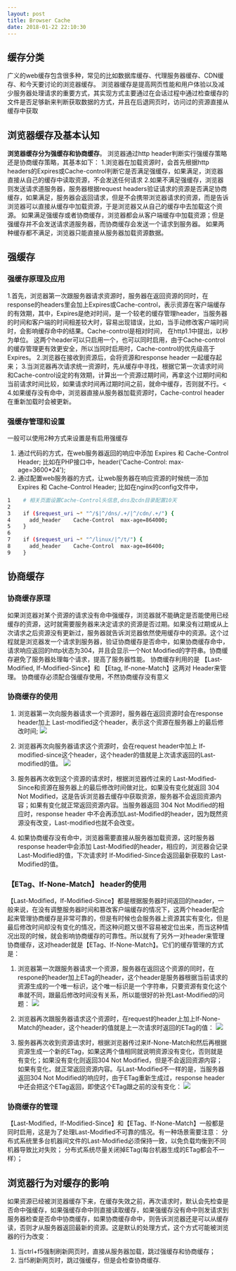 ```yaml
---
layout: post
title: Browser Cache
date: 2018-01-22 22:10:30
---
```

## 缓存分类
广义的web缓存包含很多种，常见的比如数据库缓存、代理服务器缓存、CDN缓存、和今天要讨论的浏览器缓存。
浏览器缓存是提高网页性能和用户体验以及减少服务器处理请求的重要方式，其实现方式主要通过在会话过程中通过检查缓存的文件是否足够新来判断获取数据的方式，并且在后退网页时，访问过的资源直接从缓存中获取



## 浏览器缓存及基本认知
**浏览器缓存分为强缓存和协商缓存**。
浏览器通过http header判断实行强缓存策略还是协商缓存策略，其基本如下：
1.浏览器在加载资源时，会首先根据http headers的Expires或Cache-control判断它是否满足强缓存，如果满足，浏览器直接从自己的缓存中读取资源，不会发送任何请求
2.如果不满足强缓存，浏览器则发送请求道服务器，服务器根据request headers验证请求的资源是否满足协商缓存，如果满足，服务器会返回请求，但是不会携带浏览器请求的资源，而是告诉浏览器可以直接从缓存中加载资源，于是浏览器又从自己的缓存中去加载这个资源。
如果满足强缓存或者协商缓存，浏览器都会从客户端缓存中加载资源；但是强缓存并不会发送请求道服务器，而协商缓存会发送一个请求到服务器。
如果两种缓存都不满足，浏览器只能直接从服务器加载资源数据。

## 强缓存

### 强缓存原理及应用
1.首先，浏览器第一次跟服务器请求资源时，服务器在返回资源的同时，在response的headers里会加上Expires或Cache-control，表示资源在客户端缓存的有效期，其中，Expires是绝对时间，是一个较老的缓存管理header，当服务器的时间和客户端的时间相差较大时，容易出现错误，比如，当手动修改客户端时间时，会影响缓存命中的结果。Cache-control是相对时间， 在http1.1中提出，以秒为单位。
这两个header可以只启用一个，也可以同时启用，由于Cache-control的缓存管理更有效更安全，所以当同时启用时，Cache-control的优先级高于Expires。
2.浏览器在接收到资源后，会将资源和response header 一起缓存起来；
3.当浏览器再次请求统一资源时，先从缓存中寻找，根据它第一次请求时间和Cache-control设定的有效期，计算出一个资源过期时间，再拿这个过期时间和当前请求时间比较，如果请求时间再过期时间之前，就命中缓存，否则就不行。<
4.如果缓存没有命中，浏览器直接从服务器加载资源时，Cache-control header 在重新加载时会被更新。
### 强缓存管理和设置
一般可以使用2种方式来设置是有启用强缓存
1. 通过代码的方式，在web服务器返回的响应中添加 Expires 和 Cache-Control Header;
比如在PHP接口中，header('Cache-Control: max-age=3600*24');
2. 通过配置web服务器的方式，让web服务器在响应资源的时候统一添加  Expires 和 Cache-Control Header;
比如在nginx的config文件中，
```bash
1    # 相关页面设置Cache-Control头信息,dns及cdn目录配置10天
2
3    if ($request_uri ~* "^/$|^/dns/.+/|^/cdn/.+/") {
4      add_header    Cache-Control  max-age=864000;
5    }
6
7    if ($request_uri ~* "^/linux/|^/t/") {
8      add_header    Cache-Control  max-age=86400;
9    }
```
## 协商缓存
### 协商缓存原理
如果浏览器对某个资源的请求没有命中强缓存，浏览器就不能确定是否能使用已经缓存的资源，这时就需要服务器来决定请求的资源是否过期。如果没有过期或从上次请求之后资源没有更新过，服务器就告诉浏览器依然使用缓存中的资源。这个过程就是浏览器发一个请求到服务器，验证协商缓存是否命中，如果协商缓存命中，请求响应返回的http状态为304，并且会显示一个Not Modified的字符串。协商缓存避免了服务器处理每个请求，提高了服务器性能。
协商缓存利用的是 【Last-Modified, If-Modified-Since】和 【Etag, If-none-Match】这两对 Header来管理。
协商缓存必须配合强缓存使用，不然协商缓存没有意义

### 协商缓存的使用
1. 浏览器第一次向服务器请求一个资源时，服务器在返回资源时会在response header加上 Last-modified这个header，表示这个资源在服务器上的最后修改时间;
![](http://images2015.cnblogs.com/blog/459873/201601/459873-20160115111438210-1551540589.png)

2. 浏览器再次向服务器请求这个资源时，会在request header中加上 If-modified-since这个header，这个header的值就是上次请求返回的Last-modified的值。
![](http://images2015.cnblogs.com/blog/459873/201601/459873-20160115125437460-1062702620.png)

3. 服务器再次收到这个资源的请求时，根据浏览器传过来的 Last-Modified-Since和资源在服务器上的最后修改时间做对比，如果没有变化就返回 304 Not Modified，这是告诉浏览器去缓存中获取资源，服务器不会返回资源内容；如果有变化就正常返回资源内容。当服务器返回 304 Not Modified的相应时，response header 中不会再添加Last-Modified的header，因为既然资源没有改变，Last-modified也就不会改变。

4. 如果协商缓存没有命中，浏览器需要直接从服务器加载资源，这时服务器 response header中会添加 Last-Modified的header，相应的，浏览器会记录 Last-Modified的值，下次请求时 If-Modified-Since会返回最新获取的 Last-Modified的值。

### 【ETag、If-None-Match】 header的使用
【Last-Modified，If-Modified-Since】都是根据服务器时间返回的header，一般来说，在没有调整服务器时间和篡改客户端缓存的情况下，这两个header配合起来管理协商缓存是非常可靠的，但是有时候也会服务器上资源其实有变化，但是最后修改时间却没有变化的情况，而这种问题又很不容易被定位出来，而当这种情况出现的时候，就会影响协商缓存的可靠性。所以就有了另外一对header来管理协商缓存，这对header就是【ETag、If-None-Match】。它们的缓存管理的方式是：

1. 浏览器第一次跟服务器请求一个资源，服务器在返回这个资源的同时，在respone的header加上ETag的header，这个header是服务器根据当前请求的资源生成的一个唯一标识，这个唯一标识是一个字符串，只要资源有变化这个串就不同，跟最后修改时间没有关系，所以能很好的补充Last-Modified的问题：
![](http://images2015.cnblogs.com/blog/459873/201601/459873-20160115112627835-440813422.png)

2. 浏览器再次跟服务器请求这个资源时，在request的header上加上If-None-Match的header，这个header的值就是上一次请求时返回的ETag的值：
![](http://images2015.cnblogs.com/blog/459873/201601/459873-20160115112635850-559297790.png)

3. 服务器再次收到资源请求时，根据浏览器传过来If-None-Match和然后再根据资源生成一个新的ETag，如果这两个值相同就说明资源没有变化，否则就是有变化；如果没有变化则返回304 Not Modified，但是不会返回资源内容；如果有变化，就正常返回资源内容。与Last-Modified不一样的是，当服务器返回304 Not Modified的响应时，由于ETag重新生成过，response header中还会把这个ETag返回，即使这个ETag跟之前的没有变化：
![](http://images2015.cnblogs.com/blog/459873/201601/459873-20160115125438928-1048294855.png)

### 协商缓存的管理
【Last-Modified，If-Modified-Since】和【ETag、If-None-Match】一般都是同时启用，这是为了处理Last-Modified不可靠的情况。有一种场景需要注意：
分布式系统里多台机器间文件的Last-Modified必须保持一致，以免负载均衡到不同机器导致比对失败；
分布式系统尽量关闭掉ETag(每台机器生成的ETag都会不一样）；

## 浏览器行为对缓存的影响

如果资源已经被浏览器缓存下来，在缓存失效之前，再次请求时，默认会先检查是否命中强缓存，如果强缓存命中则直接读取缓存，如果强缓存没有命中则发请求到服务器检查是否命中协商缓存，如果协商缓存命中，则告诉浏览器还是可以从缓存读，否则才从服务器返回最新的资源。这是默认的处理方式，这个方式可能被浏览器的行为改变：
1. 当ctrl+f5强制刷新网页时，直接从服务器加载，跳过强缓存和协商缓存；
2. 当f5刷新网页时，跳过强缓存，但是会检查协商缓存.

